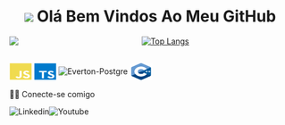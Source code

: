 <h1 align="center">
<img src="https://media.giphy.com/media/hvRJCLFzcasrR4ia7z/giphy.gif" width="28">
Olá Bem Vindos Ao Meu GitHub
</h1>

<!--
**EvertonJunioDEV/EvertonJunioDEV** is a ✨ _special_ ✨ repository because its `README.md` (this file) appears on your GitHub profile.

Here are some ideas to get you started:

- 🔭 I’m currently working on ...
- 🌱 I’m currently learning ...
- 👯 I’m looking to collaborate on ...
- 🤔 I’m looking for help with ...
- 💬 Ask me about ...
- 📫 How to reach me: ...
- 😄 Pronouns: ...
- ⚡ Fun fact: ...
-->


<img align="left"  width="47%"  src="https://github-readme-stats.vercel.app/api?username=EvertonJunioDEV&show_icons=true&theme=radical" />

[![Top Langs](https://github-readme-stats.vercel.app/api/top-langs/?username=EvertonJunioDEV&layout=donut&theme=radical)](https://github.com/EvertonJunioDEV/github-readme-stats)



<div style="display: inline_block"><br>
  <img align="center" alt="Everton-Js" height="30" width="40" src="https://raw.githubusercontent.com/devicons/devicon/master/icons/javascript/javascript-plain.svg">
  <img align="center" alt="Everton-Ts" height="30" width="40" src="https://raw.githubusercontent.com/devicons/devicon/master/icons/typescript/typescript-plain.svg">
  <img align="center" alt="Everton-Postgre" height="30" width="40" src="https://cdn.jsdelivr.net/gh/devicons/devicon/icons/postgresql/postgresql-original-wordmark.svg">
  <img align="center" alt="Everton-C++" height="30" width="40" src="https://raw.githubusercontent.com/devicons/devicon/master/icons/cplusplus/cplusplus-original.svg">
</div


## <br /> 🙋‍♂️ Conecte-se comigo



<!-- Badges template - https://github.com/Ileriayo/markdown-badges#social-->

<br />





  <a  href="https://www.linkedin.com/in/everton-junio-dev/"><img align="left" alt="Linkedin" title="Linkedln" src="https://img.shields.io/badge/linkedin-%230077B5.svg?style=for-the-badge&logo=linkedin&logoColor=white"/></a>

 <a  href="https://www.instagram.com/everton_junio_/"><img align="left" alt="Youtube" title="Instagram" src="https://img.shields.io/badge/instagram-%23E4405F.svg?style=for-the-badge&logo=Instagram&logoColor=white"/></a>



